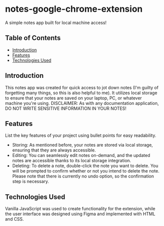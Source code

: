 # notes-google-chrome-extension

A simple notes app built for local machine access!

## Table of Contents

- [Introduction](#introduction)
- [Features](#features)
- [Technologies Used](#technologies-used)

## Introduction

This notes app was created for quick access to jot down notes (I'm guilty of forgetting many things, so this is also helpful to me). It utilizes local storage to ensure that your notes are saved on your laptop, PC, or whatever machine you're using. DISCLAIMER: As with any documentation application, DO NOT WRITE SENSITIVE INFORMATION IN YOUR NOTES!

## Features

List the key features of your project using bullet points for easy readability.

- Storing: As mentioned before, your notes are stored via local storage, ensuring that they are always accessible.
- Editing: You can seamlessly edit notes on-demand, and the updated notes are accessible thanks to its local storage integration.
- Deleting: To delete a note, double-click the note you want to delete. You will be prompted to confirm whether or not you intend to delete the note. Please note that there is currently no undo option, so the confirmation step is necessary.

## Technologies Used

Vanilla JavaScript was used to create functionality for the extension, while the user interface was designed using Figma and implemented with HTML and CSS.
